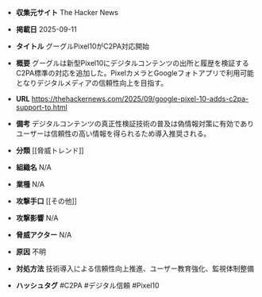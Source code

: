 - **収集元サイト**
The Hacker News

- **掲載日**
2025-09-11

- **タイトル**
グーグルPixel10がC2PA対応開始

- **概要**
グーグルは新型Pixel10にデジタルコンテンツの出所と履歴を検証するC2PA標準の対応を追加した。PixelカメラとGoogleフォトアプリで利用可能となりデジタルメディアの信頼性向上を目指す。

- **URL**
https://thehackernews.com/2025/09/google-pixel-10-adds-c2pa-support-to.html

- **備考**
デジタルコンテンツの真正性検証技術の普及は偽情報対策に有効でありユーザーは信頼性の高い情報を得られるため導入推奨される。

- **分類**
[[脅威トレンド]]

- **組織名**
N/A

- **業種**
N/A

- **攻撃手口**
[[その他]]

- **攻撃影響**
N/A

- **脅威アクター**
N/A

- **原因**
不明

- **対処方法**
技術導入による信頼性向上推進、ユーザー教育強化、監視体制整備

- **ハッシュタグ**
#C2PA #デジタル信頼 #Pixel10
